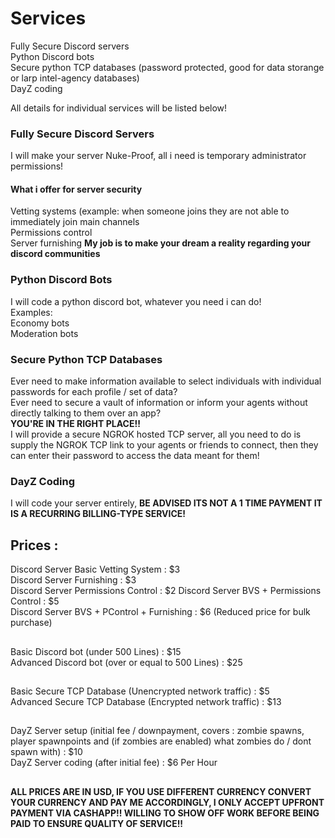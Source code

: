 # Services
Fully Secure Discord servers  
Python Discord bots  
Secure python TCP databases (password protected, good for data storange or larp intel-agency databases)  
DayZ coding  
  
All details for individual services will be listed below!  
  
### Fully Secure Discord Servers  
I will make your server Nuke-Proof, all i need is temporary administrator permissions!  
#### What i offer for server security  
Vetting systems (example: when someone joins they are not able to immediately join main channels  
Permissions control  
Server furnishing __My job is to make your dream a reality regarding your discord communities__  
  
### Python Discord Bots  
I will code a python discord bot, whatever you need i can do!  
Examples:  
Economy bots  
Moderation bots  
### Secure Python TCP Databases  
Ever need to make information available to select individuals with individual passwords for each profile / set of data?  
Ever need to secure a vault of information or inform your agents without directly talking to them over an app?  
__YOU'RE IN THE RIGHT PLACE!!__  
I will provide a secure NGROK hosted TCP server, all you need to do is supply the NGROK TCP link to your agents or friends to connect, then they can enter their password to access the data meant for them!  
### DayZ Coding  
I will code your server entirely, __BE ADVISED ITS NOT A 1 TIME PAYMENT IT IS A RECURRING BILLING-TYPE SERVICE!__  
  
## Prices :  
Discord Server Basic Vetting System : $3  
Discord Server Furnishing : $3  
Discord Server Permissions Control : $2
Discord Server BVS + Permissions Control : $5  
Discord Server BVS + PControl + Furnishing : $6 (Reduced price for bulk purchase)  
##  
Basic Discord bot (under 500 Lines) : $15  
Advanced Discord bot (over or equal to 500 Lines) : $25  
##  
Basic Secure TCP Database (Unencrypted network traffic) : $5  
Advanced Secure TCP Database (Encrypted network traffic) : $13  
##  
DayZ Server setup (initial fee / downpayment, covers : zombie spawns, player spawnpoints and (if zombies are enabled) what zombies do / dont spawn with) : $10  
DayZ Server coding (after initial fee) : $6 Per Hour  
##  
__ALL PRICES ARE IN USD, IF YOU USE DIFFERENT CURRENCY CONVERT YOUR CURRENCY AND PAY ME ACCORDINGLY, I ONLY ACCEPT UPFRONT PAYMENT VIA CASHAPP!! WILLING TO SHOW OFF WORK BEFORE BEING PAID TO ENSURE QUALITY OF SERVICE!!__

